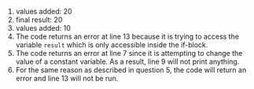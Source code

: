 1. values added: 20
2. final result: 20
3. values added: 10
4. The code returns an error at line 13 because it is trying to access the variable `result` which is only accessible inside the if-block.
5. The code returns an error at line 7 since it is attempting to change the value of a constant variable. As a result, line 9 will not print anything.
6. For the same reason as described in question 5, the code will return an error and line 13 will not be run.